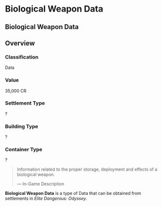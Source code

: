 # Biological Weapon Data
## Biological Weapon Data

## Overview

### Classification

Data

### Value

35,000 CR

### Settlement Type

?

### Building Type

?

### Container Type

?

> 
> 
> Information related to the proper storage, deployment and effects of a biological weapon.
> 
> 
> — In-Game Description
> 

**Biological Weapon Data** is a type of Data that can be obtained from settlements in *Elite Dangerous: Odyssey*.